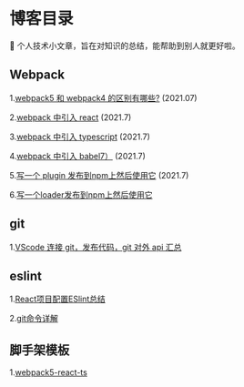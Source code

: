 # 博客目录

:notebook: 个人技术小文章，旨在对知识的总结，能帮助到别人就更好啦。

## Webpack
1.[webpack5 和 webpack4 的区别有哪些?](https://juejin.cn/post/6990869970385109005) (2021.07)

2.[webpack 中引入 react](https://juejin.cn/post/6988780780524666894) (2021.7)

3.[webpack 中引入 typescript](https://juejin.cn/post/6988706044646490120) (2021.7)

4.[webpack 中引入 babel7）](https://juejin.cn/post/6988419734509191182) (2021.7)

5.[写一个 plugin 发布到npm上然后使用它](https://juejin.cn/post/6988117125491589156) (2021.7)

6.[写一个loader发布到npm上然后使用它](https://juejin.cn/post/6988040695676141581)

## git
1.[VScode 连接 git，发布代码，git 对外 api 汇总](https://juejin.cn/post/6987654734668628004)

## eslint 
1.[React项目配置ESlint总结](https://juejin.cn/post/6844904083682279432)

2.[git命令详解](https://juejin.cn/post/6844903940534845453)


## 脚手架模板
1.[webpack5-react-ts](git@github.com:snowmeili/snow-react-ts-template.git)
